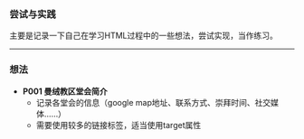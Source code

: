 <h3>尝试与实践</h3>

主要是记录一下自己在学习HTML过程中的一些想法，尝试实现，当作练习。<br><hr>

<h3>想法</h3>

- **P001 曼绒教区堂会简介**
  - 记录各堂会的信息（google map地址、联系方式、崇拜时间、社交媒体……）
  - 需要使用较多的链接标签，适当使用target属性
